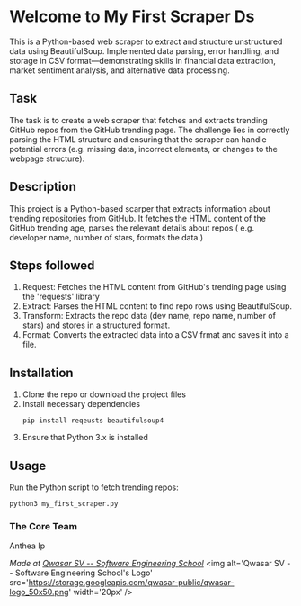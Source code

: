 # Welcome to My First Scraper Ds
This is a Python-based web scraper to extract and structure unstructured data using BeautifulSoup. Implemented data parsing, error handling, and storage in CSV format—demonstrating skills in financial data extraction, market sentiment analysis, and alternative data processing.

## Task
The task is to create a web scraper that fetches and extracts trending GitHub 
repos from the GitHub trending page. The challenge lies in correctly parsing 
the HTML structure and ensuring that the scraper can handle potential errors 
(e.g. missing data, incorrect elements, or changes to the webpage structure).

## Description
This project is a Python-based scarper that extracts information about trending 
repositories from GitHub. It fetches the HTML content of the GitHub trending
age, parses the relevant details about repos ( e.g. developer name, number of 
stars, formats the data.)

## Steps followed
1. Request: Fetches the HTML content from GitHub's trending page using the 'requests' library
2. Extract: Parses the HTML content to find repo rows using BeautifulSoup.
3. Transform: Extracts the repo data (dev name, repo name, number of stars) and stores in a structured format.
4. Format: Converts the extracted data into a CSV frmat and saves it into a file.

## Installation
1. Clone the repo or download the project files
2. Install necessary dependencies
    ``` 
    pip install reqeusts beautifulsoup4
    ```
3. Ensure that Python 3.x is installed




## Usage
Run the Python script to fetch trending repos:
```
python3 my_first_scraper.py 
```

### The Core Team
Anthea Ip

<span><i>Made at <a href='https://qwasar.io'>Qwasar SV -- Software Engineering School</a></i></span>
<span><img alt='Qwasar SV -- Software Engineering School's Logo' src='https://storage.googleapis.com/qwasar-public/qwasar-logo_50x50.png' width='20px' /></span>
